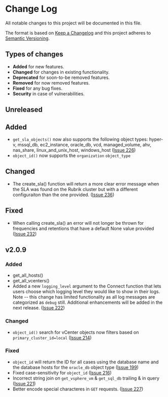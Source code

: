 # Change Log

All notable changes to this project will be documented in this file.

The format is based on [Keep a Changelog](http://keepachangelog.com/)
and this project adheres to [Semantic Versioning](http://semver.org/).

## Types of changes

- **Added** for new features.
- **Changed** for changes in existing functionality.
- **Deprecated** for soon-to-be removed features.
- **Removed** for now removed features.
- **Fixed** for any bug fixes.
- **Security** in case of vulnerabilities.

## Unreleased
## Added

- `get_sla_objects()` now also supports the following object types: hyper-v, mssql_db, ec2_instance, oracle_db, vcd, managed_volume, ahv, nas_share, linux_and_unix_host, windows_host ([Issue 226](https://github.com/rubrikinc/rubrik-sdk-for-python/issues/226))
- `object_id()` now supports the `organization` `object_type`

## Changed

- The create_sla() function will return a more clear error message when the SLA was found on the Rubrik cluster but with a different configuraiton than the one provided. ([Issue 236](https://github.com/rubrikinc/rubrik-sdk-for-python/issues/236))

## Fixed

- When calling create_sla() an error will not longer be thrown for frequencies and retentions that have a default None value provided ([Issue 232](https://github.com/rubrikinc/rubrik-sdk-for-python/issues/232))

## v2.0.9

### Added

- get_all_hosts()
- get_all_vcenters()
- Added a new `logging_level` argument to the Connect function that lets users choose which logging level they would like to show in their logs. Note -- this change has limited functionality as all log messages are categorized as `debug` still. Additional enhancements will be added in the next release. ([Issue 222](https://github.com/rubrikinc/rubrik-sdk-for-python/issues/222))

### Changed

- `object_id()` search for vCenter objects now filters based on `primary_cluster_id=local` ([Issue 214](https://github.com/rubrikinc/rubrik-sdk-for-python/issues/214))

### Fixed

- `object_id` will return the ID for all cases using the database name and the database hosts for the `oracle_db` object type ([Issue 199](https://github.com/rubrikinc/rubrik-sdk-for-python/issues/199)) 
- Fixed case-sensitivity for `object_id` ([Issue 216](https://github.com/rubrikinc/rubrik-sdk-for-python/issues/216))
- Incorrect string join on `get_vsphere_vm` & `get_sql_db` trailing & in query ([Issue 221](https://github.com/rubrikinc/rubrik-sdk-for-python/issues/221))
- Better encode special characteres in `GET` requests. ([Issue 227](https://github.com/rubrikinc/rubrik-sdk-for-python/issues/227))
